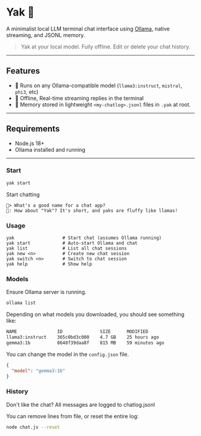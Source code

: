 # Yak 🦙

A minimalist local LLM terminal chat interface using [Ollama](https://ollama.com), native streaming, and JSONL memory.

> Yak at your local model. Fully offline. Edit or delete your chat history.

---

## Features

- 🧠 Runs on any Ollama-compatible model (`llama3:instruct`, `mistral`, `phi3`, etc)
- 🧵 Offline, Real-time streaming replies in the terminal
- 📜 Memory stored in lightweight `<my-chatlog>.jsonl` files in `.yak` at root.

---

## Requirements

- Node.js 18+
- Ollama installed and running

---

### Start

```bash
yak start
```

Start chatting
```
🦧> What's a good name for a chat app?
🤖: How about "Yak"? It's short, and yaks are fluffy like llamas!
```

### Usage

```
yak                  # Start chat (assumes Ollama running)
yak start            # Auto-start Ollama and chat
yak list             # List all chat sessions
yak new <n>          # Create new chat session
yak switch <n>       # Switch to chat session
yak help             # Show help
```

### Models

Ensure Ollama server is running.
```bash
ollama list
```
Depending on what models you downloaded, you should see something like:
```bash
NAME               ID              SIZE      MODIFIED
llama3:instruct    365c0bd3c000    4.7 GB    25 hours ago
gemma3:1b          8648f39daa8f    815 MB    59 minutes ago
```

You can change the model in the `config.json` file.

```json
{
  "model": "gemma3:1b"
}
```

### History

Don't like the chat? All messages are logged to chatlog.jsonl

You can remove lines from file, or reset the entire log:
```bash
node chat.js --reset
```
